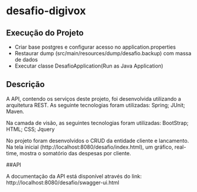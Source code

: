 # desafio-digivox 

## Execução do Projeto

- Criar base postgres e configurar acesso no application.properties
- Restaurar dump (src/main/resources/dump/desafio.backup) com massa de dados
- Executar classe DesafioApplication(Run as Java Application)


## Descrição

A API, contendo os serviços deste projeto, foi desenvolvida utilizando a arquitetura REST. 
As seguinte tecnologias foram utilizadas:
Spring; 
JUnit;
Maven.

Na camada de visão, as seguintes tecnologias foram utilizadas:
BootStrap;
HTML;
CSS;
Jquery

No projeto foram desenvolvidos o CRUD da entidade cliente e lancamento.
Na tela inicial (http://localhost:8080/desafio/index.html), um gráfico, real-time, mostra o somatório das despesas por cliente.

##API

A documentação da API está disponível através do link:
http://localhost:8080/desafio/swagger-ui.html





